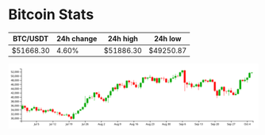 # Bitcoin Stats

BTC/USDT|24h change|24h high|24h low|
|---|---|---|---|
|$51668.30|4.60%|$51886.30|$49250.87|

<img src="./chart.svg">

